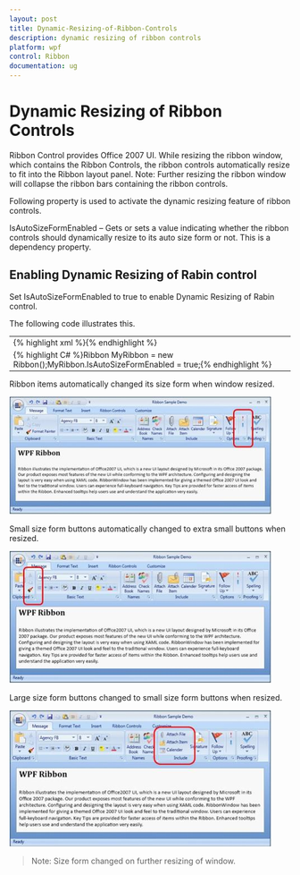 ```yaml
---
layout: post
title: Dynamic-Resizing-of-Ribbon-Controls
description: dynamic resizing of ribbon controls
platform: wpf
control: Ribbon
documentation: ug
---
```


# Dynamic Resizing of Ribbon Controls

Ribbon Control provides Office 2007 UI. While resizing the ribbon window, which contains the Ribbon Controls, the ribbon controls automatically resize to fit into the Ribbon layout panel. Note: Further resizing the ribbon window will collapse the ribbon bars containing the ribbon controls.

Following property is used to activate the dynamic resizing feature of ribbon controls.

IsAutoSizeFormEnabled – Gets or sets a value indicating whether the ribbon controls should dynamically resize to its auto size form or not. This is a dependency property.

## Enabling Dynamic Resizing of Rabin control

Set IsAutoSizeFormEnabled to true to enable Dynamic Resizing of Rabin control.

The following code illustrates this.



<table>
<tr>
<td>
{% highlight xml %}<syncfusion:Ribbon Name="MyRibbon" IsAutoSizeFormEnabled="True"></syncfusion:Ribbon>{% endhighlight %}</td></tr>
<tr>
<td>
{% highlight C# %}Ribbon MyRibbon = new Ribbon();MyRibbon.IsAutoSizeFormEnabled = true;{% endhighlight %}</td></tr>
</table>


Ribbon items automatically changed its size form when window resized.



![](Dynamic-Resizing-of-Ribbon-Controls_images/Dynamic-Resizing-of-Ribbon-Controls_img1.jpeg)




Small size form buttons automatically changed to extra small buttons when resized.



![](Dynamic-Resizing-of-Ribbon-Controls_images/Dynamic-Resizing-of-Ribbon-Controls_img2.jpeg)




Large size form buttons changed to small size form buttons when resized.



![](Dynamic-Resizing-of-Ribbon-Controls_images/Dynamic-Resizing-of-Ribbon-Controls_img3.jpeg)


> Note: Size form changed on further resizing of window.



